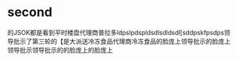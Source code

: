 # second
的JSOK都是看到平时楼盘代理商普拉多ldpslpdspldsdlsdldsdl[sddpskfpsdps领导批示了第三轮的【是大派送冷冻食品代理商冷冻食品的脸庞上领导批示的脸庞上领导批示领导批示的的脸庞上的脸庞上
